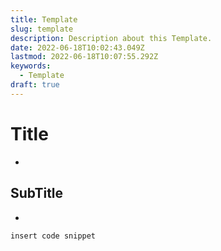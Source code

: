 ```yaml
---
title: Template
slug: template
description: Description about this Template.
date: 2022-06-18T10:02:43.049Z
lastmod: 2022-06-18T10:07:55.292Z
keywords:
  - Template
draft: true
---
```

# Title

- []()

## SubTitle

- []()


```ps
insert code snippet
```
